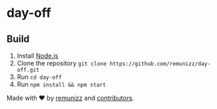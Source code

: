# day-off

## Build
1. Install [Node.js](http://nodejs.org/)
2. Clone the repository `git clone https://github.com/remunizz/day-off.git`
3. Run `cd day-off`
4. Run `npm install && npm start` 

Made with :heart: by [remunizz](https://github.com/remunizz) and [contributors](https://github.com/remunizz/day-off/graphs/contributors).
